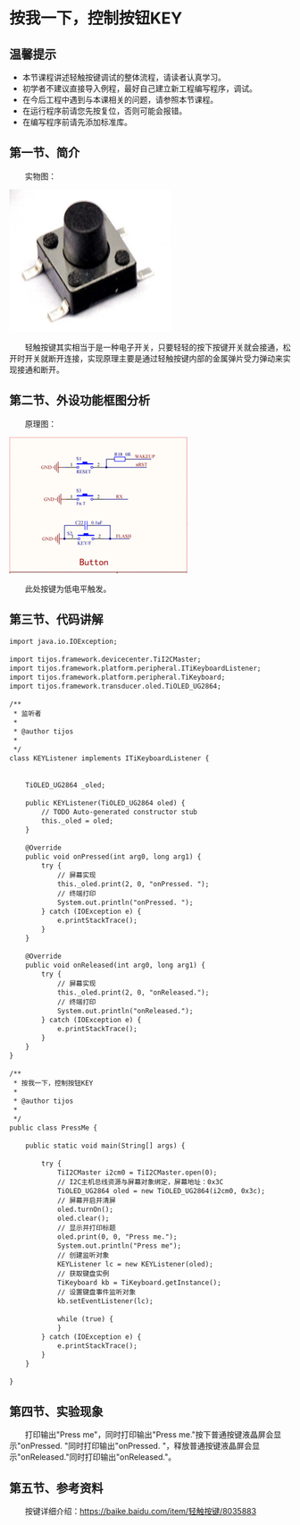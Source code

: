 # 按我一下，控制按钮KEY #

## 温馨提示 ##
- 本节课程讲述轻触按键调试的整体流程，请读者认真学习。
- 初学者不建议直接导入例程，最好自己建立新工程编写程序，调试。
- 在今后工程中遇到与本课相关的问题，请参照本节课程。
- 在运行程序前请您先按复位，否则可能会报错。
- 在编写程序前请先添加标准库。

## 第一节、简介 ##

　　实物图：

![](./img/TiJOS.png)

　　轻触按键其实相当于是一种电子开关，只要轻轻的按下按键开关就会接通，松开时开关就断开连接，实现原理主要是通过轻触按键内部的金属弹片受力弹动来实现接通和断开。

## 第二节、外设功能框图分析 ##

　　原理图：

![](./img/TiJOS1.png)

　　此处按键为低电平触发。

## 第三节、代码讲解 ##

	import java.io.IOException;
	
	import tijos.framework.devicecenter.TiI2CMaster;
	import tijos.framework.platform.peripheral.ITiKeyboardListener;
	import tijos.framework.platform.peripheral.TiKeyboard;
	import tijos.framework.transducer.oled.TiOLED_UG2864;
	
	/**
	 * 监听者
	 * 
	 * @author tijos
	 *
	 */
	class KEYListener implements ITiKeyboardListener {
	
	
		TiOLED_UG2864 _oled;
	
		public KEYListener(TiOLED_UG2864 oled) {
			// TODO Auto-generated constructor stub
			this._oled = oled;
		}
	
		@Override
		public void onPressed(int arg0, long arg1) {
			try {
				// 屏幕实现
				this._oled.print(2, 0, "onPressed. ");
				// 终端打印
				System.out.println("onPressed. ");
			} catch (IOException e) {
				e.printStackTrace();
			}
		}
	
		@Override
		public void onReleased(int arg0, long arg1) {
			try {
				// 屏幕实现
				this._oled.print(2, 0, "onReleased.");
				// 终端打印
				System.out.println("onReleased.");
			} catch (IOException e) {
				e.printStackTrace();
			}
		}
	}
	
	/**
	 * 按我一下，控制按钮KEY
	 * 
	 * @author tijos
	 *
	 */
	public class PressMe {
	
		public static void main(String[] args) {
	
			try {
				TiI2CMaster i2cm0 = TiI2CMaster.open(0);
				// I2C主机总线资源与屏幕对象绑定，屏幕地址：0x3C
				TiOLED_UG2864 oled = new TiOLED_UG2864(i2cm0, 0x3c);	
				// 屏幕开启并清屏
				oled.turnOn();
				oled.clear();
				// 显示并打印标题
				oled.print(0, 0, "Press me.");
				System.out.println("Press me");
				// 创建监听对象
				KEYListener lc = new KEYListener(oled);
				// 获取键盘实例
				TiKeyboard kb = TiKeyboard.getInstance();
				// 设置键盘事件监听对象
				kb.setEventListener(lc);
	
				while (true) {
				}
			} catch (IOException e) {
				e.printStackTrace();
			}
		}
	
	}
	
	

## 第四节、实验现象 ##	

　　打印输出"Press me"，同时打印输出"Press me."按下普通按键液晶屏会显示"onPressed. "同时打印输出"onPressed. "，释放普通按键液晶屏会显示"onReleased."同时打印输出"onReleased."。

## 第五节、参考资料 ##

　　按键详细介绍：https://baike.baidu.com/item/轻触按键/8035883



